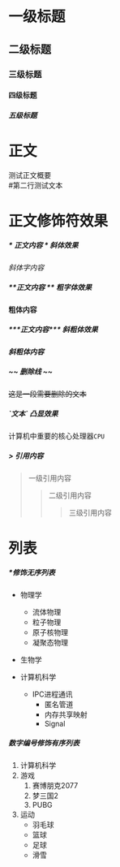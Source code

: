 # 一级标题

## 二级标题

### 三级标题

#### 四级标题

##### 五级标题

# 正文
测试正文概要<br>
\#第二行测试文本

# 正文修饰符效果

##### \* 正文内容 \*  斜体效果

*斜体字内容*

##### \*\*正文内容 \*\* 粗字体效果
**粗体内容**


##### \*\*\*正文内容\*\*\* 斜粗体效果
***斜粗体内容***

##### \~\~ 删除线 \~\~

~~这是一段需要删除的文本~~

##### \`文本\` 凸显效果

计算机中重要的核心处理器`CPU`

##### \> 引用内容
> 一级引用内容
>> 二级引用内容
>>> 三级引用内容

# 列表

##### \*修饰无序列表

* 物理学
  * 流体物理
  * 粒子物理
  * 原子核物理
  * 凝聚态物理

* 生物学
* 计算机科学
  * IPC进程通讯
    * 匿名管道
    * 内存共享映射
    * Signal
##### 数字编号修饰有序列表
1. 计算机科学
2. 游戏
   1. 赛博朋克2077
   2. 梦三国2
   3. PUBG
3. 运动
   * 羽毛球
   * 篮球
   * 足球
   * 滑雪
